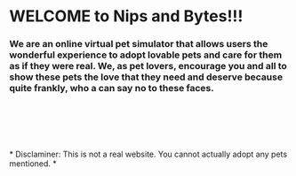 <h1>WELCOME to Nips and Bytes!!!</h1>

<h3> We are an online virtual pet simulator that allows users the wonderful experience to adopt lovable pets and care for them as if they were real. We, as pet lovers, encourage you and all to show these pets the love that they need and deserve because quite frankly, who a can say no to these faces. </h3>
<br>
<br>
<br>
<br>
<br>
* Disclaminer: This is not a real website. You cannot actually adopt any pets mentioned. *

